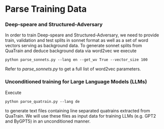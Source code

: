 # Parse Training Data

### Deep-speare and Structured-Adversary

In order to train Deep-speare and Structured-Adversary, we need to provide train, validation and test splits in
sonnet format as well as a set of word vectors serving as background data. To generate sonnet splits from QuaTrain 
and deduce background data via word2vec we execute

```
python parse_sonnets.py --lang en --get_wv True --vector_size 100
```
Refer to *parse_sonnets.py* to get a full list of word2vec parameters. 

### Unconditioned training for Large Language Models (LLMs)

Execute
```
python parse_quatrain.py --lang de
```
to generate text files containing line separated quatrains extracted from QuaTrain. We will use these files as input data 
for training LLMs (e.g. GPT2 and ByGPT5) in an unconditioned manner.
